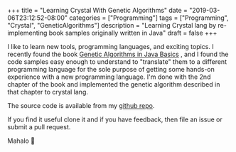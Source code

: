 +++
title = "Learning Crystal With Genetic Algorithms"
date = "2019-03-06T23:12:52-08:00"
categories = ["Programming"]
tags = ["Programming", "Crystal", "GeneticAlgorithms"]
description = "Learning Crystal lang by re-implementing book samples originally written in Java"
draft = false
+++

I like to learn new tools, programming languages, and exciting topics.
I recently found the book [Genetic Algorithms in Java Basics](https://www.apress.com/us/book/9781484203293) , and I found the code samples easy enough to understand to "translate" them to a different programming language for the sole purpose of getting some hands-on experience with a new programming language.
I'm done with the 2nd chapter of the book and implemented the genetic algorithm described in that chapter to crystal lang.

The source code is available from my [github repo](https://github.com/ingorichter/GeneticAlgorithms/tree/master/geneticAlgo).

If you find it useful clone it and if you have feedback, then file an issue or submit a pull request.

Mahalo 🌸
